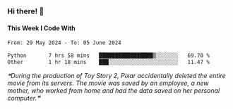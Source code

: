 ### Hi there! 👋

#### This Week I Code With
<!--START_SECTION:waka-->

```txt
From: 29 May 2024 - To: 05 June 2024

Python       7 hrs 58 mins   █████████████████▒░░░░░░░   69.70 %
Other        1 hr 18 mins    ███░░░░░░░░░░░░░░░░░░░░░░   11.47 %
```

<!--END_SECTION:waka-->

<!--STARTS_HERE_QUOTE_README-->
<i>❝During the production of Toy Story 2, Pixar accidentally deleted the entire movie from its servers. The movie was saved by an employee, a new mother, who worked from home and had the data saved on her personal computer.❞</i>
<!--ENDS_HERE_QUOTE_README-->
